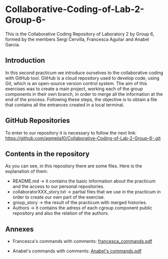 # Collaborative-Coding-of-Lab-2-Group-6-
This is the Collaborative Coding Repository of Laboratory 2 by Group 6, formed by the members Sergi Cervilla, Francesca Aguilar and Anabel García.

## Introduction
In this second practicum we introduce ourselves to the collaborative coding with GitHub tool. GitHub is a cloud repository used to develop code, using Git, which is an open-source version control system. 
The aim of this exercises was to create a main project, working each of the group components in their own branch, in order to merge all the information at the end of the process. Following these steps, the objective is to obtain a file that contains all the entrances created in a local terminal.

## GitHub Repositories
To enter to our repository it is necessary to follow the next link: https://github.com/agmejia10/Collaborative-Coding-of-Lab-2-Group-6-.git

## Contents in the repository
As you can see, in this repository there are some files. Here is the explanation of them: 
- README.md -> it contains the basic information about the practicum and the access to our personal repositories.
- collaboratorXXX_story.txt -> partial files that we use in the practicum in order to create our own part of the exercise. 
- group_story -> the result of the practicum with merged histories.
- Authors -> it contains the adress of each cgroup component public repository and also the relation of the authors.


## Annexes

* Francesca's commands with comments: [francesca_commands.pdf](https://github.com/agmejia10/Collaborative-Coding-of-Lab-2-Group-6-/files/9802595/francesca_commands.pdf)

* Anabel's commands with comments: [Anabel's commands.pdf](https://github.com/agmejia10/Collaborative-Coding-of-Lab-2-Group-6-/files/9814003/Anabel.s.commands.pdf)
